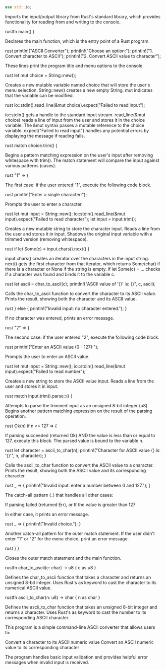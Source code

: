 ```rust 
use std::io;
```

Imports the input/output library from Rust's standard library, which provides functionality for reading from and writing to the console.

rustfn main() {

Declares the main function, which is the entry point of a Rust program.

rust    println!("ASCII Converter");
    println!("Choose an option:");
    println!("1. Convert character to ASCII");
    println!("2. Convert ASCII value to character");

These lines print the program title and menu options to the console.

rust    let mut choice = String::new();

Creates a new mutable variable named choice that will store the user's menu selection.
String::new() creates a new empty String.
mut indicates that the variable can be modified.

rust    io::stdin().read_line(&mut choice).expect("Failed to read input");

io::stdin() gets a handle to the standard input stream.
read_line(&mut choice) reads a line of input from the user and stores it in the choice variable.
The &mut syntax passes a mutable reference to the choice variable.
expect("Failed to read input") handles any potential errors by displaying the message if reading fails.

rust    match choice.trim() {

Begins a pattern matching expression on the user's input after removing whitespace with trim().
The match statement will compare the input against various patterns (cases).

rust        "1" => {

The first case: if the user entered "1", execute the following code block.

rust            println!("Enter a single character:");

Prompts the user to enter a character.

rust            let mut input = String::new();
            io::stdin().read_line(&mut input).expect("Failed to read character");
            let input = input.trim();

Creates a new mutable string to store the character input.
Reads a line from the user and stores it in input.
Shadows the original input variable with a trimmed version (removing whitespace).

rust            if let Some(c) = input.chars().next() {

input.chars() creates an iterator over the characters in the input string.
next() gets the first character from that iterator, which returns Some(char) if there is a character or None if the string is empty.
if let Some(c) = ... checks if a character was found and binds it to the variable c.

rust                let ascii = char_to_ascii(c);
                println!("ASCII value of '{}' is: {}", c, ascii);

Calls the char_to_ascii function to convert the character to its ASCII value.
Prints the result, showing both the character and its ASCII value.

rust            } else {
                println!("Invalid input: no character entered.");
            }

If no character was entered, prints an error message.

rust        "2" => {

The second case: if the user entered "2", execute the following code block.

rust            println!("Enter an ASCII value (0 - 127):");

Prompts the user to enter an ASCII value.

rust            let mut input = String::new();
            io::stdin().read_line(&mut input).expect("Failed to read number");

Creates a new string to store the ASCII value input.
Reads a line from the user and stores it in input.

rust            match input.trim().parse::<u8>() {

Attempts to parse the trimmed input as an unsigned 8-bit integer (u8).
Begins another pattern matching expression on the result of the parsing operation.

rust                Ok(n) if n <= 127 => {

If parsing succeeded (returned Ok) AND the value is less than or equal to 127, execute this block.
The parsed value is bound to the variable n.

rust                    let character = ascii_to_char(n);
                    println!("Character for ASCII value {} is: '{}'", n, character);
                }

Calls the ascii_to_char function to convert the ASCII value to a character.
Prints the result, showing both the ASCII value and its corresponding character.

rust                _ => {
                    println!("Invalid input: enter a number between 0 and 127.");
                }

The catch-all pattern (_) that handles all other cases:

If parsing failed (returned Err), or
If the value is greater than 127


In either case, it prints an error message.

rust        _ => {
            println!("Invalid choice.");
        }

Another catch-all pattern for the outer match statement.
If the user didn't enter "1" or "2" for the menu choice, print an error message.

rust    }
}

Closes the outer match statement and the main function.

rustfn char_to_ascii(c: char) -> u8 {
    c as u8
}

Defines the char_to_ascii function that takes a character and returns an unsigned 8-bit integer.
Uses Rust's as keyword to cast the character to its numerical ASCII value.

rustfn ascii_to_char(n: u8) -> char {
    n as char
}

Defines the ascii_to_char function that takes an unsigned 8-bit integer and returns a character.
Uses Rust's as keyword to cast the number to its corresponding ASCII character.

This program is a simple command-line ASCII converter that allows users to:

Convert a character to its ASCII numeric value
Convert an ASCII numeric value to its corresponding character

The program handles basic input validation and provides helpful error messages when invalid input is received.